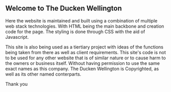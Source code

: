 ## Welcome to The Ducken Wellington
Here the website is maintained and built using a combination of multiple web stack technologies.
With HTML being the main backbone and creation code for the page. The styling is done through CSS with the aid of Javascript.

This site is also being used as a tiertiary project with ideas of the functions being taken from there as well as client requirements.
This site's code is not to be used for any other website that is of similar nature or to cause harm to the owners or business itself. Without having permission to use the same exact names as this company.
The Ducken Wellington is Copyrighted, as well as its other named conterparts.

Thank you

